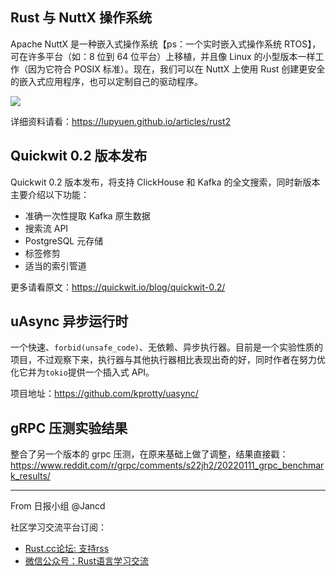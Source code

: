 ## Rust 与 NuttX 操作系统

Apache NuttX 是一种嵌入式操作系统【ps：一个实时嵌入式操作系统 RTOS】，可在许多平台（如：8 位到 64 位平台）上移植，并且像 Linux 的小型版本一样工作（因为它符合 POSIX 标准）。现在，我们可以在 NuttX 上使用 Rust 创建更安全的嵌入式应用程序，也可以定制自己的驱动程序。

![](https://lupyuen.github.io/images/rust2-run.png)

详细资料请看：https://lupyuen.github.io/articles/rust2

## Quickwit 0.2 版本发布

Quickwit 0.2 版本发布，将支持 ClickHouse 和 Kafka 的全文搜索，同时新版本主要介绍以下功能：

- 准确一次性提取 Kafka 原生数据
- 搜索流 API
- PostgreSQL 元存储
- 标签修剪
- 适当的索引管道

更多请看原文：https://quickwit.io/blog/quickwit-0.2/

## uAsync 异步运行时

一个快速、`forbid(unsafe_code)`、无依赖、异步执行器。目前是一个实验性质的项目，不过观察下来，执行器与其他执行器相比表现出奇的好，同时作者在努力优化它并为`tokio`提供一个插入式 API。

项目地址：https://github.com/kprotty/uasync/


## gRPC 压测实验结果

整合了另一个版本的 grpc 压测，在原来基础上做了调整，结果直接戳：https://www.reddit.com/r/grpc/comments/s22jh2/20220111_grpc_benchmark_results/

---

From 日报小组 @Jancd

社区学习交流平台订阅：
- [Rust.cc论坛: 支持rss](https://rust.cc)
- [微信公众号：Rust语言学习交流](https://rust.cc/article?id=ed7c9379-d681-47cb-9532-0db97d883f62)
